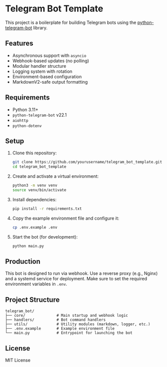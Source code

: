# Telegram Bot Template

This project is a boilerplate for building Telegram bots using the [python-telegram-bot](https://docs.python-telegram-bot.org/) library.

## Features

- Asynchronous support with `asyncio`
- Webhook-based updates (no polling)
- Modular handler structure
- Logging system with rotation
- Environment-based configuration
- MarkdownV2-safe output formatting

## Requirements

- Python 3.11+
- `python-telegram-bot` v22.1
- `aiohttp`
- `python-dotenv`

## Setup

1. Clone this repository:
   ```bash
   git clone https://github.com/yourusername/telegram_bot_template.git
   cd telegram_bot_template
   ```

2. Create and activate a virtual environment:
   ```bash
   python3 -m venv venv
   source venv/bin/activate
   ```

3. Install dependencies:
   ```bash
   pip install -r requirements.txt
   ```

4. Copy the example environment file and configure it:
   ```bash
   cp .env.example .env
   ```

5. Start the bot (for development):
   ```bash
   python main.py
   ```

## Production

This bot is designed to run via webhook. Use a reverse proxy (e.g., Nginx) and a systemd service for deployment. Make sure to set the required environment variables in `.env`.

## Project Structure

```
telegram_bot/
├── core/              # Main startup and webhook logic
├── handlers/          # Bot command handlers
├── utils/             # Utility modules (markdown, logger, etc.)
├── .env.example       # Example environment file
└── main.py            # Entrypoint for launching the bot
```

## License

MIT License